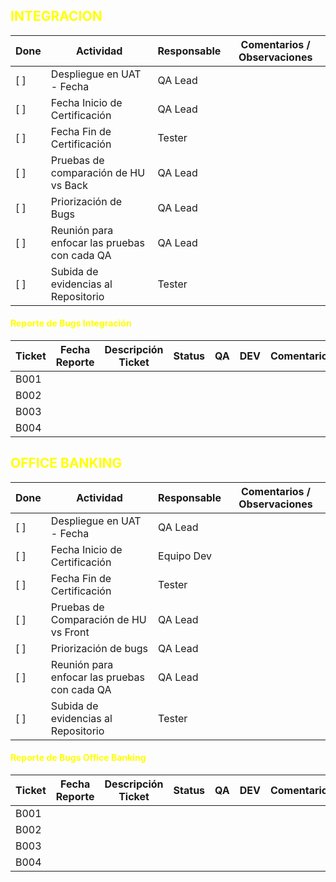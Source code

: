 ## <font color ="yellow"> INTEGRACION </font>

| Done | Actividad                                    | Responsable | Comentarios / Observaciones |
| ---- | -------------------------------------------- | ----------- | --------------------------- |
| [  ] | Despliegue en UAT - Fecha                    | QA Lead     |                             |
| [  ] | Fecha Inicio de Certificación                | QA Lead     |                             |
| [  ] | Fecha Fin de Certificación                   | Tester      |                             |
| [  ] | Pruebas de comparación de HU vs Back         | QA Lead     |                             |
| [  ] | Priorización de Bugs                         | QA Lead     |                             |
| [  ] | Reunión para enfocar las pruebas con cada QA | QA Lead     |                             |
| [  ] | Subida de evidencias al Repositorio          | Tester      |                             |
#### <font color ="yellow">Reporte de Bugs Integración</font>
| Ticket | Fecha Reporte | Descripción Ticket | Status | QA  | DEV | Comentario |
| ------ | ------------- | ------------------ | ------ | --- | --- | ---------- |
| B001   |               |                    |        |     |     |            |
| B002   |               |                    |        |     |     |            |
| B003   |               |                    |        |     |     |            |
| B004   |               |                    |        |     |     |            |

## <font color ="yellow"> OFFICE BANKING </font>
| Done | Actividad                                    | Responsable | Comentarios / Observaciones |
| ---- | -------------------------------------------- | ----------- | --------------------------- |
| [  ] | Despliegue en UAT - Fecha                    | QA Lead     |                             |
| [  ] | Fecha Inicio de Certificación                | Equipo Dev  |                             |
| [  ] | Fecha Fin de Certificación                   | Tester      |                             |
| [  ] | Pruebas de Comparación de HU vs Front        | QA Lead     |                             |
| [  ] | Priorización de bugs                         | QA Lead     |                             |
| [  ] | Reunión para enfocar las pruebas con cada QA | QA Lead     |                             |
| [  ] | Subida de evidencias al Repositorio          | Tester      |                             |

#### <font color ="yellow">Reporte de Bugs Office Banking</font>
| Ticket | Fecha Reporte | Descripción Ticket | Status | QA  | DEV | Comentario |
| ------ | ------------- | ------------------ | ------ | --- | --- | ---------- |
| B001   |               |                    |        |     |     |            |
| B002   |               |                    |        |     |     |            |
| B003   |               |                    |        |     |     |            |
| B004   |               |                    |        |     |     |            |
